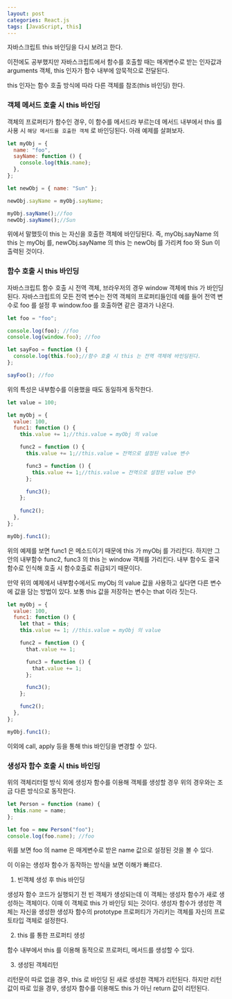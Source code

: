 ```yaml
---
layout: post
categories: React.js
tags: [JavaScript, this]
---
```


자바스크립트 this 바인딩을 다시 보려고 한다.

이전에도 공부했지만 자바스크립트에서 함수를 호출할 때는 매게변수로 받는 인자값과 arguments 객체, this 인자가 함수 내부에 암묵적으로 전달된다.

this 인자는 함수 호출 방식에 따라 다른 객체를 참조(this 바인딩) 한다.


### 객체 메서드 호출 시 this 바인딩

객체의 프로퍼티가 함수인 경우, 이 함수를 메서드라 부르는데 메서드 내부에서 this 를 사용 시 `해당 메서드를 호출한 객체` 로 바인딩된다.
아래 예제를 살펴보자.

```js
let myObj = {
  name: "foo",
  sayName: function () {
    console.log(this.name);
  },
};

let newObj = { name: "Sun" };

newObj.sayName = myObj.sayName;

myObj.sayName();//foo
newObj.sayName();//Sun
```

위에서 말했듯이 this 는 자신을 호출한 객체에 바인딩된다. 
즉, myObj.sayName 의 this 는 myObj 를, newObj.sayName 의 this 는 newObj 를 가리켜 foo 와 Sun 이 출력된 것이다.


### 함수 호출 시 this 바인딩

자바스크립트 함수 호출 시 전역 객체, 브라우저의 경우 window 객체에 this 가 바인딩 된다.
자바스크립트의 모든 전역 변수는 전역 객체의 프로퍼티들인데 예를 들어 전역 변수로 foo 를 설정 후 window.foo 를 호출하면 같은 결과가 나온다.

```js
let foo = "foo";

console.log(foo); //foo
console.log(window.foo); //foo

let sayFoo = function () {
  console.log(this.foo);//함수 호출 시 this 는 전역 객체에 바인딩된다.
};

sayFoo(); //foo
```

위의 특성은 내부함수를 이용했을 때도 동일하게 동작한다.

```js
let value = 100;

let myObj = {
  value: 100,
  func1: function () {
    this.value += 1;//this.value = myObj 의 value

    func2 = function () {
      this.value += 1;//this.value = 전역으로 설정된 value 변수

      func3 = function () {
        this.value += 1;//this.value = 전역으로 설정된 value 변수
      };

      func3();
    };
    
    func2();
  },
};

myObj.func1();
```

위의 예제를 보면 func1 은 메소드이기 때문에 this 가 myObj 를 가리킨다. 하지만 그 안의 내부함수 func2, func3 의 this 는 window 객체를 가리킨다.
내부 함수도 결국 함수로 인식해 호출 시 함수호출로 취급되기 때문이다.

만약 위의 예제에서 내부함수에서도 myObj 의 value 값을 사용하고 싶다면 다른 변수에 값을 담는 방법이 있다. 보통 this 값을 저장하는 변수는 that 이라 짓는다.

```js
let myObj = {
  value: 100,
  func1: function () {
    let that = this;
    this.value += 1; //this.value = myObj 의 value

    func2 = function () {
      that.value += 1;

      func3 = function () {
        that.value += 1;
      };

      func3();
    };

    func2();
  },
};

myObj.func1();
```

이외에 call, apply 등을 통해 this 바인딩을 변경할 수 있다.


### 생성자 함수 호출 시 this 바인딩

위의 객체리터럴 방식 외에 생성자 함수를 이용해 객체를 생성할 경우 위의 경우와는 조금 다른 방식으로 동작한다.

```js
let Person = function (name) {
  this.name = name;
};

let foo = new Person("foo");
console.log(foo.name); //foo
```

위를 보면 foo 의 name 은 매게변수로 받은 name 값으로 설정된 것을 볼 수 있다.

이 이유는 생성자 함수가 동작하는 방식을 보면 이해가 빠르다.

1. 빈객체 생성 후 this 바인딩

생성자 함수 코드가 실행되기 전 빈 객체가 생성되는데 이 객체는 생성자 함수가 새로 생성하는 객체이다. 이때 이 객체로 this 가 바인딩 되는 것이다.
생성자 함수가 생성한 객체는 자신을 생성한 생성자 함수의 prototype 프로퍼티가 가리키는 객체를 자신의 프로토타입 객체로 설정한다.

2. this 를 통한 프로퍼티 생성

함수 내부에서 this 를 이용해 동적으로 프로퍼티, 메서드를 생성할 수 있다.

3. 생성된 객체리턴

리턴문이 따로 없을 경우, this 로 바인딩 된 새로 생성한 객체가 리턴된다. 하지만 리턴값이 따로 있을 경우, 생성자 함수를 이용해도 this 가 아닌 return 값이 리턴된다.